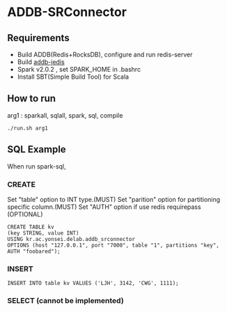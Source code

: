 # ADDB-SRConnector

## Requirements

* Build ADDB(Redis+RocksDB), configure and run redis-server
* Build [addb-jedis](http://vodka.yonsei.ac.kr/gitlab/hwani3142/addb-jedis)
* Spark v2.0.2 , set SPARK_HOME in .bashrc
* Install SBT(Simple Build Tool) for Scala

## How to run
arg1 : sparkall, sqlall, spark, sql, compile

```
./run.sh arg1
```

## SQL Example
When run spark-sql,

### CREATE
Set "table" option to INT type.(MUST)
Set "parition" option for partitioning specific column.(MUST)
Set "AUTH" option if use redis requirepass (OPTIONAL)

```
CREATE TABLE kv
(key STRING, value INT)
USING kr.ac.yonsei.delab.addb_srconnector
OPTIONS (host "127.0.0.1", port "7000", table "1", partitions "key", AUTH "foobared");
```

### INSERT

```
INSERT INTO table kv VALUES ('LJH', 3142, 'CWG', 1111);
```

### SELECT (cannot be implemented)


